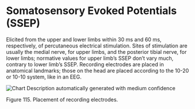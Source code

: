 # Somatosensory Evoked Potentials (SSEP)

Elicited from the upper and lower limbs within 30 ms and 60 ms, respectively, of percutaneous electrical stimulation. Sites of stimulation are usually the medial nerve, for upper limbs, and the posterior tibial nerve, for lower limbs; normative values for upper limb’s SSEP don’t vary much, contrary to lower limb’s SSEP. Recording electrodes are placed in anatomical landmarks; those on the head are placed according to the 10-20 or 10-10 system, like in an EEG.

![Chart  Description automatically generated with medium confidence](<2 - Source Material/Masters/attachments/Chart  Description automatically generated with medium confidence 1.png>)

Figure 115. Placement of recording electrodes.